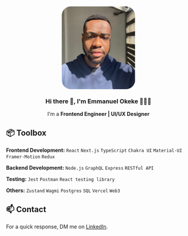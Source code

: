 <p align="center" width="300">
   <img align="center" width="200" border-radius="100" src="yo 1.png" />
   <h3 align="center">Hi there 👋,  I'm Emmanuel Okeke 👨🏽‍💻</h3>
</p>

<p align="center"> I'm a <strong>Frontend Engineer | UI/UX Designer </strong> </p>

## 📦 Toolbox

**Frontend Development:** `React` `Next.js` `TypeScript` `Chakra UI` `Material-UI` `Framer-Motion` `Redux` 
 
**Backend Development:** `Node.js` `GraphQL` `Express` `RESTful API` 

**Testing:** `Jest` `Postman` `React testing library`

**Others:** `Zustand` `Wagmi` `Postgres` `SQL` `Vercel` `Web3` 

## 📫 Contact

 For a quick response, DM me on [LinkedIn](https://www.linkedin.com/in/emmanuel-okeke/). 

<!--
**Okekejr/Okekejr** is a ✨ _special_ ✨ repository because its `README.md` (this file) appears on your GitHub profile.

Here are some ideas to get you started:

- 🔭 I’m currently working on ...
- 🌱 I’m currently learning ...
- 👯 I’m looking to collaborate on ...
- 🤔 I’m looking for help with ...
- 💬 Ask me about ...
- 📫 How to reach me: ...
- 😄 Pronouns: ...
- ⚡ Fun fact: ...
-->
